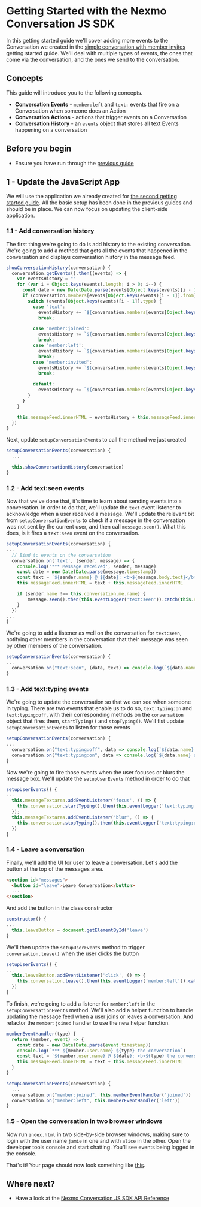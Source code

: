 # Getting Started with the Nexmo Conversation JS SDK

In this getting started guide we'll cover adding more events to the Conversation we created in the [simple conversation with member invites](2-inviting-members.md) getting started guide. We'll deal with multiple types of events, the ones that come via the conversation, and the ones we send to the conversation.

## Concepts

This guide will introduce you to the following concepts.

- **Conversation Events** - `member:left` and `text:` events that fire on a Conversation when someone does an Action
- **Conversation Actions** - actions that trigger events on a Conversation
- **Conversation History** - an `events` object that stores all text Events happening on a conversation

## Before you begin

- Ensure you have run through the [previous guide](2-inviting-members.md)

## 1 - Update the JavaScript App

We will use the application we already created for [the second getting started guide](2-inviting-members.md). All the basic setup has been done in the previous guides and should be in place. We can now focus on updating the client-side application.

### 1.1 - Add conversation history

The first thing we're going to do is add history to the existing conversation. We're going to add a method that gets all the events that happened in the conversation and displays conversation history in the message feed.

```javascript
showConversationHistory(conversation) {
  conversation.getEvents().then((events) => {
    var eventsHistory = ""
    for (var i = Object.keys(events).length; i > 0; i--) {
      const date = new Date(Date.parse(events[Object.keys(events)[i - 1]].timestamp))
      if (conversation.members[events[Object.keys(events)[i - 1]].from]) {
        switch (events[Object.keys(events)[i - 1]].type) {
          case 'text':
            eventsHistory += `${conversation.members[events[Object.keys(events)[i - 1]].from].user.name} @ ${date}: <b>${events[Object.keys(events)[i - 1]].body.text}</b><br>`
            break;

          case 'member:joined':
            eventsHistory += `${conversation.members[events[Object.keys(events)[i - 1]].from].user.name} @ ${date}: <b>joined the conversation</b><br>`
            break;
          case 'member:left':
            eventsHistory += `${conversation.members[events[Object.keys(events)[i - 1]].from].user.name} @ ${date}: <b>left the conversation</b><br>`
            break;
          case 'member:invited':
            eventsHistory += `${conversation.members[events[Object.keys(events)[i - 1]].from].user.name} @ ${date}: <b>invited to the conversation</b><br>`
            break;

          default:
            eventsHistory += `${conversation.members[events[Object.keys(events)[i - 1]].from].user.name} @ ${date}: <b>unknown event</b><br>`
        }
      }
    }

    this.messageFeed.innerHTML = eventsHistory + this.messageFeed.innerHTML
  })
}
```

Next, update `setupConversationEvents` to call the method we just created

```javascript
setupConversationEvents(conversation) {
  ...

  this.showConversationHistory(conversation)
}
```

### 1.2 - Add text:seen events

Now that we've done that, it's time to learn about sending events into a conversation. In order to do that, we'll update the `text` event listener to acknowledge when a user received a message. We'll update the relevant bit from `setupConversationEvents` to check if a message in the conversation was not sent by the current user, and then call `message.seen()`. What this does, is it fires a `text:seen` event on the conversation.

```javascript
setupConversationEvents(conversation) {
...
  // Bind to events on the conversation
  conversation.on('text', (sender, message) => {
    console.log('*** Message received', sender, message)
    const date = new Date(Date.parse(message.timestamp))
    const text = `${sender.name} @ ${date}: <b>${message.body.text}</b><br>`
    this.messageFeed.innerHTML = text + this.messageFeed.innerHTML

    if (sender.name !== this.conversation.me.name) {
        message.seen().then(this.eventLogger('text:seen')).catch(this.errorLogger)
    }
  })
...
}
```

We're going to add a listener as well on the conversation for `text:seen`, notifying other members in the conversation that their message was seen by other members of the conversation.

```javascript
setupConversationEvents(conversation) {
...
  conversation.on("text:seen", (data, text) => console.log(`${data.name} saw text: ${text.body.text}`))
}
```

### 1.3 - Add text:typing events

We're going to update the conversation so that we can see when someone in typing. There are two events that enable us to do so, `text:typing:on` and `text:typing:off`, with their corresponding methods on the `conversation` object that fires them, `startTyping()` and `stopTyping()`. We'll fist update `setupConversationEvents` to listen for those events

```javascript
setupConversationEvents(conversation) {
...
  conversation.on("text:typing:off", data => console.log(`${data.name} stopped typing...`))
  conversation.on("text:typing:on", data => console.log(`${data.name} started typing...`))
}
```

Now we're going to fire those events when the user focuses or blurs the message box. We'll update the `setupUserEvents` method in order to do that

```javascript
setupUserEvents() {
...
  this.messageTextarea.addEventListener('focus', () => {
    this.conversation.startTyping().then(this.eventLogger('text:typing:on')).catch(this.errorLogger)
  });
  this.messageTextarea.addEventListener('blur', () => {
    this.conversation.stopTyping().then(this.eventLogger('text:typing:off')).catch(this.errorLogger)
  })
}
```

### 1.4 - Leave a conversation

Finally, we'll add the UI for user to leave a conversation. Let's add the button at the top of the messages area.
```html
<section id="messages">
  <button id="leave">Leave Conversation</button>
  ...
</section>

```

And add the button in the class constructor

```javascript
constructor() {
...
  this.leaveButton = document.getElementById('leave')
}
```

We'll then update the `setupUserEvents` method to trigger `conversation.leave()` when the user clicks the button

```javascript
setupUserEvents() {
...
  this.leaveButton.addEventListener('click', () => {
    this.conversation.leave().then(this.eventLogger('member:left')).catch(this.errorLogger)
  })
}
```

To finish, we're going to add a listener for `member:left` in the `setupConversationEvents` method. We'll also add a helper function to handle updating the message feed when a user joins or leaves a conversation. And refactor the `member:joined` handler to use the new helper function.

```javascript
memberEventHandler(type) {
  return (member, event) => {
    const date = new Date(Date.parse(event.timestamp))
    console.log(`*** ${member.user.name} ${type} the conversation`)
    const text = `${member.user.name} @ ${date}: <b>${type} the conversation</b><br>`
    this.messageFeed.innerHTML = text + this.messageFeed.innerHTML
  }
}

setupConversationEvents(conversation) {
  ...
  conversation.on("member:joined", this.memberEventHandler('joined'))
  conversation.on("member:left", this.memberEventHandler('left'))
}
```


### 1.5 - Open the conversation in two browser windows

Now run `index.html` in two side-by-side browser windows, making sure to login with the user name `jamie` in one and with `alice` in the other. Open the developer tools console and start chatting. You'll see events being logged in the console.

That's it! Your page should now look something like [this](https://github.com/Nexmo/conversation-js-quickstart/blob/qs4/examples//3-utilizing-events/index.html).


## Where next?

- Have a look at the [Nexmo Conversation JS SDK API Reference](https://ea.developer.nexmo.com/sdk/conversation/javascript/)
